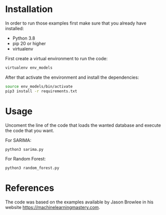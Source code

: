 # Installation

In order to run those examples first make sure that you already have installed: 
 - Python 3.8
 - pip 20 or higher
 - virtualenv

First create a virtual environment to run the code:

```bash
virtualenv env_models

```

After that activate the environment and install the dependencies:

```bash
source env_models/bin/activate
pip3 install -r requirements.txt

```

# Usage

Uncoment the line of the code that loads the wanted database and execute the code that you want.

For SARIMA:

```bash
python3 sarima.py

```

For Random Forest:

```bash
python3 random_forest.py

```

# References

The code was based on the examples available by Jason Browlee in his website https://machinelearningmastery.com.
